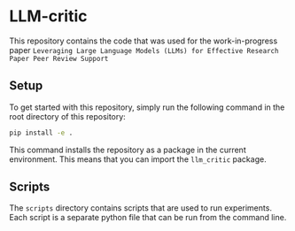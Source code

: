 # LLM-critic

This repository contains the code that was used for the work-in-progress paper `Leveraging Large Language Models (LLMs) for Effective
Research Paper Peer Review Support`

## Setup

To get started with this repository, simply run the following command in the root directory of this repository:

```bash
pip install -e .
```

This command installs the repository as a package in the current environment. This means that you can import the `llm_critic` package.

## Scripts

The `scripts` directory contains scripts that are used to run experiments. Each script is a separate python file that can be run from the command line.
